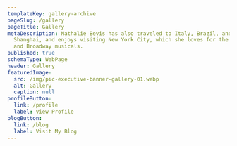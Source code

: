 ```yaml
---
templateKey: gallery-archive
pageSlug: /gallery
pageTitle: Gallery
metaDescription: Nathalie Bevis has also traveled to Italy, Brazil, and
  Shanghai, and enjoys visiting New York City, which she loves for the fashion
  and Broadway musicals.
published: true
schemaType: WebPage
header: Gallery
featuredImage:
  src: /img/pic-executive-banner-gallery-01.webp
  alt: Gallery
  caption: null
profileButton:
  link: /profile
  label: View Profile
blogButton:
  link: /blog
  label: Visit My Blog
---
```


